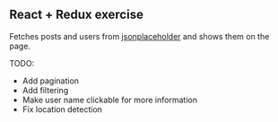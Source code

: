 ## React + Redux exercise

Fetches posts and users from [jsonplaceholder](https://jsonplaceholder.typicode.com/)
and shows them on the page.

TODO:

- Add pagination
- Add filtering
- Make user name clickable for more information
- Fix location detection
